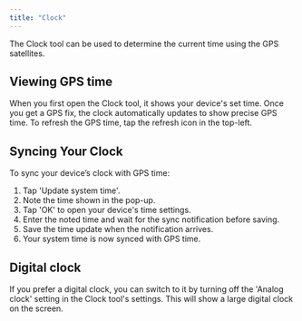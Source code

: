 ```yaml
---
title: "Clock"
---
```


The Clock tool can be used to determine the current time using the GPS satellites.

## Viewing GPS time
When you first open the Clock tool, it shows your device's set time. Once you get a GPS fix, the clock automatically updates to show precise GPS time. To refresh the GPS time, tap the refresh icon in the top-left.

## Syncing Your Clock
To sync your device’s clock with GPS time:

1. Tap 'Update system time'.
2. Note the time shown in the pop-up.
3. Tap 'OK' to open your device's time settings.
4. Enter the noted time and wait for the sync notification before saving.
5. Save the time update when the notification arrives.
6. Your system time is now synced with GPS time.

## Digital clock
If you prefer a digital clock, you can switch to it by turning off the 'Analog clock' setting in the Clock tool's settings. This will show a large digital clock on the screen.
